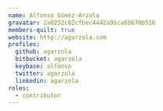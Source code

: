 ```yaml
---
name: Alfonso Gómez-Arzola
gravatar: 2a0252c82cfbec4442a91ca6bb70b516
members-quilt: true
website: http://agarzola.com
profiles:
  github: agarzola
  bitbucket: agarzola
  keybase: alfonso
  twitter: agarzola
  linkedin: agarzola
roles:
  - contributor
---
```

